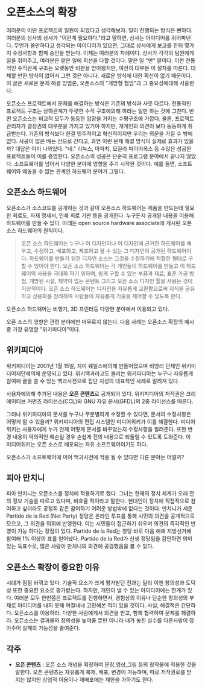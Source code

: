 # 오픈소스의 확장

여러분이 어떤 프로젝트의 일원이 되었다고 생각해보자. 일이 진행되는 방식은 뻔하다. 여러분의 상사의 상사가 "이런게 필요하다."라고 말하면, 상사는 아이디어를 쥐어짜낸다. 무언가 쓸만하다고 생각되는 아이디어가 있으면, 그대로 상사에게 보고를 한뒤 몇가지 수정사항과 함께 승인을 받는다. 이제는 여러분의 차례이다. 상사가 각각의 팀원에게 일을 쥐어주고, 여러분은 맡은 일에 최선을 다할 것이다. 맡은 일 "만" 말이다. 이런 전통적인 수직관계 구조는 오랫동안 비판을 받아왔지만, 여전히 대부분 이 절차를 따른다. 대체할 만한 방식이 없어서 그런 것은 아니다. 새로운 방식에 대한 확신이 없기 때문이다. 이 글은 새로운 문제 해결 방법론, 오픈소스의 "개방형 협업"과 그 중요성에대해 서술한다.

오픈소스 프로젝트에서 문제를 해결하는 방식은 기존의 방식과 사뭇 다르다. 전통적인 프로젝트 구조는 상하관계가 뚜렷한 수직 구조에의해 하라는 일만 하는 것에 그친다. 반면 오픈소스는 비교적 모두가 동등한 입장을 가지는 수평구조에 가깝다. 물론, 프로젝트 관리자가 결정권의 대부분을 가지고 있기야 하지만, 개개인의 의견이 보다 동등하게 취급받는다. 기존의 방식보다 한결 민주적이고 혁신적이지만 우리는 의문을 가질 수 밖에 없다. 사공이 많은 배는 산으로 간다고, 과연 이런 문제 해결 방식이 실제로 효과가 있을까? 대답은 이미 나와있다. "네." 리눅스, 아파치, 모질라 파이어폭스 등 수많은 성공한 프로젝트들이 이를 증명한다. 오픈소스의 성공은 단순히 프로그램 분야에서 끝나지 않았다. 소프트웨어를 넘어서 다양한 분야에 영향을 주기 시작한 것이다. 예를 들면, 소프트웨어와 떼놓을 수 없는 관계인 하드웨어 분야가 그렇다.

## 오픈소스 하드웨어

오픈소스가 소스코드를 공개하는 것과 같이 오픈소스 하드웨어는 제품을 만드는데 필요한 회로도, 자재 명세서, 인쇄 회로 기판 등을 공개한다. 누구든지 공개된 내용을 이용해 하드웨어를 만들 수 있다. 아래는 open source hardware associate에 게시된 오픈소스 하드웨어의 원칙이다.

> 오픈 소스 하드웨어는 누구나 이 디자인이나 이 디자인에 근거한 하드웨어를 배우고, 수정하고, 배포하고, 제조하고 팔 수 있는 그 디자인이 공개된 하드웨어이다. 하드웨어를 만들기 위한 디자인 소스는 그것을 수정하기에 적합한 형태로 구할 수 있어야 한다. 오픈 소스 하드웨어는 각 개인들이 하드웨어를 만들고 이 하드웨어의 사용을 극대화 하기 위하여, 쉽게 구할 수 있는 부품과 재료, 표준 가공 방법, 개방된 시설, 제약이 없는 콘텐트 그리고 오픈 소스 디자인 툴을 사용는 것이 이상적이다. 오픈 소스 하드웨어는 디자인을 자유롭게 교환함으로써 지식을 공유하고 상용화를 장려하여 사람들이 자유롭게 기술을 제어할 수 있도록 한다.

오픈소스 하드웨어는 비행기, 3D 프린터등 다양한 분야에서 이용되고 있다.

오픈 소스의 영향은 관련 분야에만 머무르지 않는다. 다음 사례는 오픈소스 확장의 예시중 가장 유명할 "위키피디아"이다.

## 위키피디아

위키피디아는 2001년 1월 15일, 지미 웨일스에의해 만들어졌으며 비영리 단체인 위키미디어재단에의해 운영되고 있다. 위키백과라고도 불리는 위키피디아는 누구나 자유롭게 참여해 글을 쓸 수 있는 백과사전으로 집단 지성의 대표적인 사례로 알려져 있다. 

사용자에의해 추가된 내용은 **오픈 콘텐츠**로 공개되어 있다. 위키피디아의 저작권은  크리에이티브 커먼즈 라이선스(CCL)와 GNU 자유 문서(GFDL)의 2중 라이선스를 따른다. 
   
그러나 위키피디아의 문서를 누구나 무분별하게 수정할 수 있다면, 문서의 수정사항은 어떻게 알 수 있을까? 위키피디아의 편집 시스템인 미디어위키가 이를 해결한다. 미디어 위키는 사용자에게 누가 언제 어떻게 문서를 바꾸었는지 수정사항을 알려준다. 또한 변경 내용이 악의적인 훼손일 경우 손쉽게 전의 내용으로 되돌릴 수 있도록 도와준다. 이 미디어위키는 오픈 소스로 배포되는 자유 소프트웨어이기도 하다.

오픈소스가 소프트웨어에 이어 백과사전에 적용 될 수 있다면 다른 분야는 어떨까?

## 피아 만치니

피아 만치니는 오픈소스를 정치에 적용하기로 했다. 그녀는 현재의 정치 체계가 오래 전의 정보 기술을 따르고 있다며, 비효율 적이라고 말한다. 현대인이 정치에 직접적으로 참여하고 싶더라도 공청회 같은 참여하기 어려운 방법밖에 없다는 것이다. 만치니가 세운 Partido de la Red (Net Party) 정당은 온라인 투표를 통해 시민의 의견을 공개적으로 모으고, 그 의견을 의회에 반영한다. 이는 시민들이 접근하기 쉬우며 의견의 즉각적인 반영이 가능 하다는 장점이 있다. Partido de la Red는 창당 바로 다음 해에 지방선거에 참여해 1% 이상의 표를 얻어냈다. Partido de la Red가 신생 정당임을 감안하면 의미있는 득표수로, 많은 사람이 만치니의 의견에 공감했음을 볼 수 있다.

## 오픈소스 확장이 중요한 이유

시대가 점점 바뀌고 있다. 기술적 요소가 크게 평가받던 전과는 달리 이젠 창의성과 도덕성 또한 중요한 요소로 평가받는다. 하지만, 개인이 낼 수 있는 아이디어에는 한계가 있다. 여러분 모두 한번쯤은 프로젝트를 진행하면서, 경험상의 이유나 단순한 창의성의 부재로 아이디어를 내지 못해 며칠내내 고민해본 적이 있을 것이다. 사실, 해결책은 간단하다. 오픈소스를 이용하라. 다양한 사람에게서 의견을 받고, 함께 협력하여 문제를 해결하라. 오픈소스는 결과물의 창의성을 높여줄 뿐만 아니라 내가 놓친 실수를 다른사람이 잡아주어 실패의 가능성을 줄여준다. 


## 각주

- **오픈 콘텐츠** : 오픈 소스 개념을 확장하여 문장,영상,그림 등의 창작물에 적용한 것을 말한다. 오픈 콘텐츠는 자유롭게 복제, 배포, 변경이 가능하며, 따로 저작권료를 받지는 않지만 상업적 이용이나 재배포에는 제한을 가하기도 한다.
